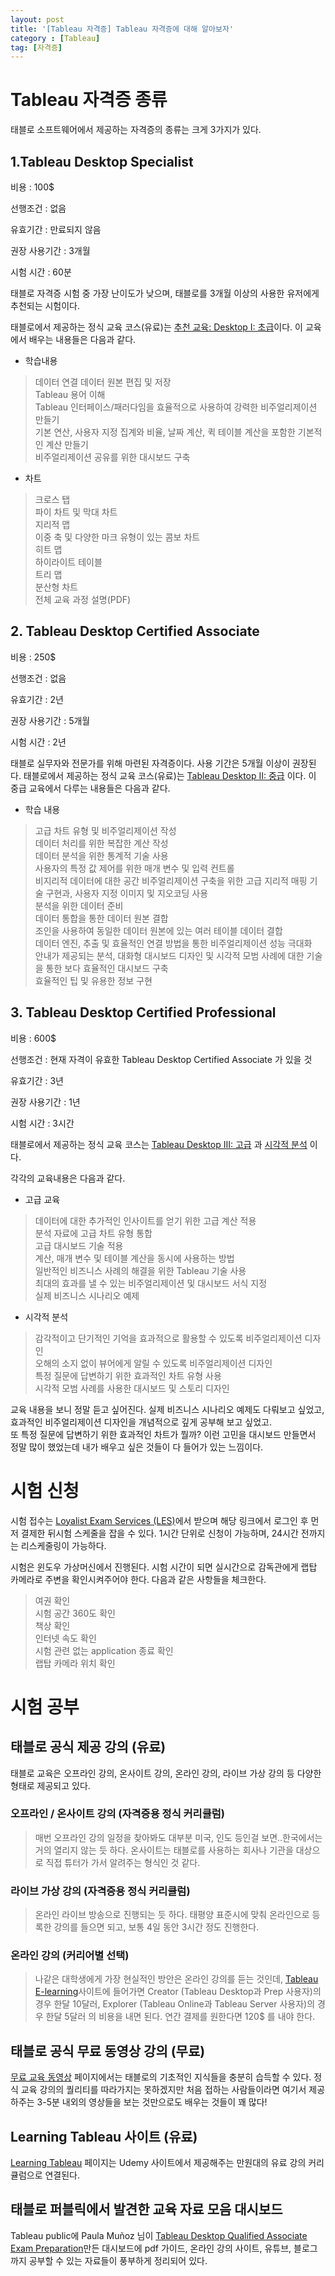 ```yaml
---
layout: post
title: '[Tableau 자격증] Tableau 자격증에 대해 알아보자'
category : [Tableau]
tag: [자격증]
---
```

 


# Tableau 자격증 종류 

태블로 소프트웨어에서 제공하는 자격증의 종류는 크게 3가지가 있다. 


## 1.Tableau Desktop Specialist 

비용 : 100$ 

선행조건 : 없음 

유효기간 : 만료되지 않음  

권장 사용기간 : 3개월     

시험 시간 : 60분 

태블로 자격증 시험 중 가장 난이도가 낮으며, 태블로를 3개월 이상의 사용한 유저에게 추천되는 시험이다.

태블로에서 제공하는 정식 교육 코스(유료)는 [추천 교육: Desktop I: 초급](https://www.tableau.com/ko-kr/learn/classroom/desktop-one)이다.  이 교육에서 배우는 내용들은 다음과 같다. 

* 학습내용   
   
>데이터 연결
>데이터 원본 편집 및 저장    
>Tableau 용어 이해    
>Tableau 인터페이스/패러다임을 효율적으로 사용하여 강력한 비주얼리제이션 만들기       
>기본 연산, 사용자 지정 집계와 비율, 날짜 계산, 퀵 테이블 계산을 포함한 기본적인 계산 만들기      
>비주얼리제이션 공유를 위한 대시보드 구축      

* 차트   
   
>크로스 탭   
>파이 차트 및 막대 차트   
>지리적 맵   
>이중 축 및 다양한 마크 유형이 있는 콤보 차트   
>히트 맵   
>하이라이트 테이블   
>트리 맵   
>분산형 차트   
>전체 교육 과정 설명(PDF)   

## 2. Tableau Desktop Certified Associate 

비용 : 250$     

선행조건 : 없음   

유효기간 : 2년

권장 사용기간 : 5개월   

시험 시간 : 2년    

태블로 실무자와 전문가를 위해 마련된 자격증이다. 사용 기간은 5개월 이상이 권장된다. 
태블로에서 제공하는 정식 교육 코스(유료)는 [Tableau Desktop II: 중급](https://www.tableau.com/ko-kr/learn/classroom/desktop-two) 이다. 
이 중급 교육에서 다루는 내용들은 다음과 같다.    
   
* 학습 내용   
    
>고급 차트 유형 및 비주얼리제이션 작성   
>데이터 처리를 위한 복잡한 계산 작성   
>데이터 분석을 위한 통계적 기술 사용   
>사용자의 특정 값 제어를 위한 매개 변수 및 입력 컨트롤   
>비지리적 데이터에 대한 공간 비주얼리제이션 구축을 위한 고급 지리적 매핑 기술 구현과, 사용자 지정 이미지 및 지오코딩 사용   
>분석을 위한 데이터 준비   
>데이터 통합을 통한 데이터 원본 결합   
>조인을 사용하여 동일한 데이터 원본에 있는 여러 테이블 데이터 결합   
>데이터 엔진, 추출 및 효율적인 연결 방법을 통한 비주얼리제이션 성능 극대화   
>안내가 제공되는 분석, 대화형 대시보드 디자인 및 시각적 모범 사례에 대한 기술을 통한 보다 효율적인 대시보드 구축   
>효율적인 팁 및 유용한 정보 구현   

## 3. Tableau Desktop Certified Professional

비용 : 600$     

선행조건 : 현재 자격이 유효한  Tableau Desktop Certified Associate 가 있을 것       

유효기간 : 3년      

권장 사용기간 : 1년        

시험 시간 : 3시간   
 
태블로에서 제공하는 정식 교육 코스는 [Tableau Desktop III: 고급](https://www.tableau.com/ko-kr/learn/classroom/desktop-three) 과 [시각적 분석](https://www.tableau.com/ko-kr/learn/classroom/visual-analytics) 이다.    

각각의 교육내용은 다음과 같다.    
   
* 고급 교육 
   
>데이터에 대한 추가적인 인사이트를 얻기 위한 고급 계산 적용   
>분석 자료에 고급 차트 유형 통합   
>고급 대시보드 기술 적용   
>계산, 매개 변수 및 테이블 계산을 동시에 사용하는 방법   
>일반적인 비즈니스 사례의 해결을 위한 Tableau 기술 사용   
>최대의 효과를 낼 수 있는 비주얼리제이션 및 대시보드 서식 지정   
>실제 비즈니스 시나리오 예제   

   
* 시각적 분석    
   
>감각적이고 단기적인 기억을 효과적으로 활용할 수 있도록 비주얼리제이션 디자인   
>오해의 소지 없이 뷰어에게 알릴 수 있도록 비주얼리제이션 디자인   
>특정 질문에 답변하기 위한 효과적인 차트 유형 사용   
>시각적 모범 사례를 사용한 대시보드 및 스토리 디자인   
   
교육 내용을 보니 정말 듣고 싶어진다. 실제 비즈니스 시나리오 예제도 다뤄보고 싶었고,   
효과적인 비주얼리제이션 디자인을 개념적으로 깊게 공부해 보고 싶었고.    
또 특정 질문에 답변하기 위한 효과적인 차트가 뭘까? 이런 고민을 대시보드 만들면서 정말 많이 했었는데 내가 배우고 싶은 것들이 다 들어가 있는 느낌이다. 
   
# 시험 신청   
시험 접수는 [Loyalist Exam Services (LES)](https://tableau.lcsexams.com/)에서 받으며 해당 링크에서 로그인 후 먼저 결제한 뒤시험 스케줄을 잡을 수 있다. 1시간 단위로 신청이 가능하며, 24시간 전까지는 리스케줄링이 가능하다.  

시험은 윈도우 가상머신에서 진행된다. 시험 시간이 되면 실시간으로 감독관에게 랩탑 카메라로 주변을 확인시켜주어야 한다. 다음과 같은 사항들을 체크한다.   
   
>여권 확인   
>시험 공간 360도 확인   
>책상 확인   
>인터넷 속도 확인   
>시험 관련 없는 application 종료 확인     
>랩탑 카메라 위치 확인   


# 시험 공부   

## 태블로 공식 제공 강의 (유료)   

태블로 교육은 오프라인 강의, 온사이트 강의, 온라인 강의, 라이브 가상 강의 등 다양한 형태로 제공되고 있다.   

### 오프라인 / 온사이트 강의 (자격증용 정식 커리큘럼)

>매번 오프라인 강의 일정을 찾아봐도 대부분 미국, 인도 등인걸 보면..한국에서는 거의 열리지 않는 듯 하다.
>온사이트는 태블로를 사용하는 회사나 기관을 대상으로 직접 튜터가 가서 알려주는 형식인 것 같다.   


### 라이브 가상 강의 (자격증용 정식 커리큘럼) 

>온라인 라이브 방송으로 진행되는 듯 하다. 태평양 표준시에 맞춰 온라인으로 등록한 강의를 들으면 되고, 보통 4일 동안 3시간 정도 진행한다. 

### 온라인 강의 (커리어별 선택)

> 나같은 대학생에게 가장 현실적인 방안은 온라인 강의를 듣는 것인데, [Tableau E-learning](https://elearning-samples.tableau.com/)사이트에 들어가면 Creator (Tableau Desktop과 Prep 사용자)의 경우 한달 10달러, Explorer (Tableau Online과 Tableau Server 사용자)의 경우 한달 5달러 의 비용을 내면 된다. 연간 결제를 원한다면 120$ 를 내야 한다.      


## 태블로 공식 무료 동영상 강의 (무료)   

[무료 교육 동영상](https://www.tableau.com/ko-kr/learn/training/20201) 페이지에서는 태블로의 기초적인 지식들을 충분히 습득할 수 있다.
정식 교육 강의의 퀄리티를 따라가지는 못하겠지만 처음 접하는 사람들이라면 여기서 제공하주는 3-5분 내외의 영상들을 보는 것만으로도 배우는 것들이 꽤 많다!   


## Learning Tableau 사이트 (유료)

[Learning Tableau](https://learningtableau.com/#courses) 페이지는 Udemy 사이트에서 제공해주는 만원대의 유료 강의 커리큘럼으로 연결된다.   


## 태블로 퍼블릭에서 발견한 교육 자료 모음 대시보드 

Tableau public에 Paula Muñoz 님이 [Tableau Desktop Qualified Associate Exam Preparation](https://public.tableau.com/profile/paula.munoz#!/vizhome/DQA_Preparation/Tableau_DQA_Certification_Study_Resources)만든 대시보드에 pdf 가이드, 온라인 강의 사이트, 유튜브, 블로그 까지 공부할 수 있는 자료들이 풍부하게 정리되어 있다.   
